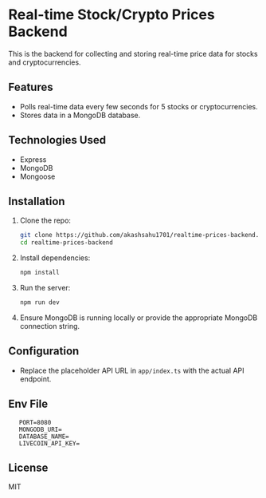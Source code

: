 # Real-time Stock/Crypto Prices Backend

This is the backend for collecting and storing real-time price data for stocks and cryptocurrencies.

## Features

- Polls real-time data every few seconds for 5 stocks or cryptocurrencies.
- Stores data in a MongoDB database.

## Technologies Used

- Express
- MongoDB
- Mongoose

## Installation

1. Clone the repo:

   ```bash
   git clone https://github.com/akashsahu1701/realtime-prices-backend.git
   cd realtime-prices-backend
   ```

2. Install dependencies:

   ```bash
   npm install
   ```

3. Run the server:

   ```bash
   npm run dev
   ```

4. Ensure MongoDB is running locally or provide the appropriate MongoDB connection string.

## Configuration

- Replace the placeholder API URL in `app/index.ts` with the actual API endpoint.

## Env File

```
   PORT=8080
   MONGODB_URI=
   DATABASE_NAME=
   LIVECOIN_API_KEY=
```

## License

MIT
